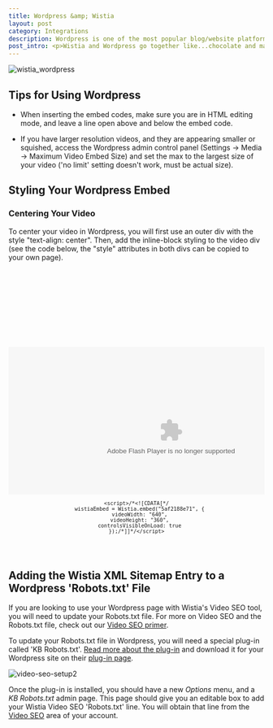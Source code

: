 ```yaml
---
title: Wordpress &amp; Wistia
layout: post
category: Integrations
description: Wordpress is one of the most popular blog/website platforms out there, and Wistia videos work quite well in the Wordpress environment. 
post_intro: <p>Wistia and Wordpress go together like...chocolate and marshmallow (insert your favorite food pairing).</p><p>Wordpress is a great platform, but it's not always so nice to things like iframes and javascript (which are essential for video embed codes). To prevent issues with your Wistia embeds in Wordpress, we built the <a href="http://wordpress.org/extend/plugins/wistia-wordpress-oembed-plugin">Wistia Wordpress Plug-in</a>.</p><p>If you're using Wistia with Wordpress, we strongly recommend you install the plug-in!</p>
---
```


<div class="post_image center" style="border:none;"><img src="http://embed.wistia.com/deliveries/1a201481ddaac983f2f573bb3955c556b502f9da.png" alt="wistia_wordpress" /></div>

## Tips for Using Wordpress

*  When inserting the embed codes, make sure you are in HTML editing mode, and leave a line open above and below the embed code.

*  If you have larger resolution videos, and they are appearing smaller or squished, access the Wordpress admin control panel (Settings -> Media -> Maximum Video Embed Size) and set the max to the largest size of your video ('no limit' setting doesn't work, must be actual size).

## Styling Your Wordpress Embed

### Centering Your Video

To center your video in Wordpress, you will first use an outer div with the style "text-align: center".  Then, add the inline-block styling to the video div (see the code below, the "style" attributes in both divs can be copied to your own page).

<pre><code class='language-markup'>
<div id="the_video" style="text-align: center;">

  <div id="wistia_5af2188e71" style="width:640px;height:360px;display: inline-block; *display: inline; margin: 0 auto; vertical-align: top;  zoom: 1;" data-video-width="640" data-video-height="360">
    <object id="wistia_5af2188e71_seo" classid="clsid:D27CDB6E-AE6D-11cf-96B8-444553540000" style="display:block;height:100%;position:relative;width:100%;">
    <param name="movie" value="http://embed.wistia.com/flash/embed_player_v2.0.swf?2012-02-08"></param><param name="allowfullscreen" value="true"></param>
    <param name="allowscriptaccess" value="always"></param><param name="wmode" value="opaque"></param>
    <param name="flashvars" value="videoUrl=http://embed.wistia.com/deliveries/008ea72d13517143c0e738b91aca90aa9a17ab98.bin&&hdUrl=http://embed.wistia.com/deliveries/39aacc9a8f142e920273ed35d62dbc6fefd04acd.bin&stillUrl=http://embed.wistia.com/deliveries/44f16ff951e71f077d458933fd68ec02a35bd23d.bin"></param>
    <embed src="http://embed.wistia.com/flash/embed_player_v2.0.swf?2012-02-08" type="application/x-shockwave-flash" allowfullscreen="true" allowscriptaccess="always" wmode="opaque" flashvars="videoUrl=http://embed.wistia.com/deliveries/008ea72d13517143c0e738b91aca90aa9a17ab98.bin&hdUrl=http://embed.wistia.com/deliveries/39aacc9a8f142e920273ed35d62dbc6fefd04acd.bin&stillUrl=http://embed.wistia.com/deliveries/44f16ff951e71f077d458933fd68ec02a35bd23d.bin" style="display:block;height:100%;position:relative;width:100%;"></embed></object></div>
    <script charset="ISO-8859-1" src="http://fast.wistia.com/static/E-v1.js"></script>
    <script>/*<![CDATA[*/
      wistiaEmbed = Wistia.embed("5af2188e71", {
      videoWidth: "640",
      videoHeight: "360",
      controlsVisibleOnLoad: true
    });/*]]*/</script>

</div>
</code></pre>


## Adding the Wistia XML Sitemap Entry to a Wordpress 'Robots.txt' File

If you are looking to use your Wordpress page with Wistia's Video SEO tool, you will need to update your Robots.txt file.  For more on Video SEO and the Robots.txt file, check out our [Video SEO primer](/video-seo#setup.html).

To update your Robots.txt file in Wordpress, you will need a special plug-in called 'KB Robots.txt'.  [Read more about the plug-in](http://adambrown.info/b/widgets/kb-robots-txt) and download it for your Wordpress site on their [plug-in page](http://wordpress.org/extend/plugins/kb-robotstxt).

<div class="post_image float_right"><img src="http://embed.wistia.com/deliveries/ec5f981b2a57494d9ea5bd09fcb3b26a280c8663.png" alt="video-seo-setup2" /></div>

Once the plug-in is installed, you should have a new *Options* menu, and a *KB Robots.txt* admin page.  This page should give you an editable box to add your Wistia Video SEO 'Robots.txt' line. You will obtain that line from the [Video SEO](/video-seo) area of your account.

